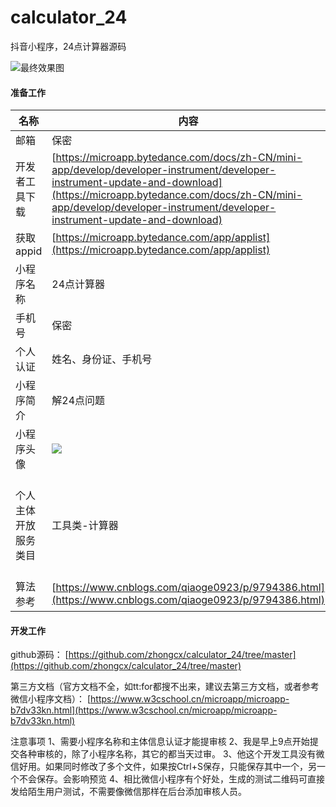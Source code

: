 # calculator_24
抖音小程序，24点计算器源码

![最终效果图](https://upload-images.jianshu.io/upload_images/11217637-d81626118ed4a388.png?imageMogr2/auto-orient/strip%7CimageView2/2/w/1240)

#### 准备工作
名称|内容|功能描述
---|---|---
邮箱|保密|用于注册
开发者工具下载|[https://microapp.bytedance.com/docs/zh-CN/mini-app/develop/developer-instrument/developer-instrument-update-and-download](https://microapp.bytedance.com/docs/zh-CN/mini-app/develop/developer-instrument/developer-instrument-update-and-download)|用于开发小程序
获取appid|[https://microapp.bytedance.com/app/applist](https://microapp.bytedance.com/app/applist)|创建个人/企业
小程序名称|24点计算器|必填 不能重复
手机号|保密|用于收短信验证码
个人认证|姓名、身份证、手机号|个人主体不支持流量主与支付
小程序简介|解24点问题|基本信息完善
小程序头像|![](https://upload-images.jianshu.io/upload_images/11217637-4d7d4880d53be04f.png?imageMogr2/auto-orient/strip%7CimageView2/2/w/1240)|在这个网站是自动生成的logo  [http://www.uugai.com/](http://www.uugai.com/)
个人主体开放服务类目|工具类-计算器|[https://microapp.bytedance.com/docs/zh-CN/mini-app/operation/mini-app-operation-rules/open-service-catalog/individual-service-category](https://microapp.bytedance.com/docs/zh-CN/mini-app/operation/mini-app-operation-rules/open-service-catalog/individual-service-category)
算法参考|[https://www.cnblogs.com/qiaoge0923/p/9794386.html](https://www.cnblogs.com/qiaoge0923/p/9794386.html)|原型图都省了

#### 开发工作
github源码：
[https://github.com/zhongcx/calculator_24/tree/master](https://github.com/zhongcx/calculator_24/tree/master)

第三方文档（官方文档不全，如tt:for都搜不出来，建议去第三方文档，或者参考微信小程序文档）：
[https://www.w3cschool.cn/microapp/microapp-b7dv33kn.html](https://www.w3cschool.cn/microapp/microapp-b7dv33kn.html)

注意事项
1、需要小程序名称和主体信息认证才能提审核
2、我是早上9点开始提交各种审核的，除了小程序名称，其它的都当天过审。
3、他这个开发工具没有微信好用。如果同时修改了多个文件，如果按Ctrl+S保存，只能保存其中一个，另一个不会保存。会影响预览
4、相比微信小程序有个好处，生成的测试二维码可直接发给陌生用户测试，不需要像微信那样在后台添加审核人员。



